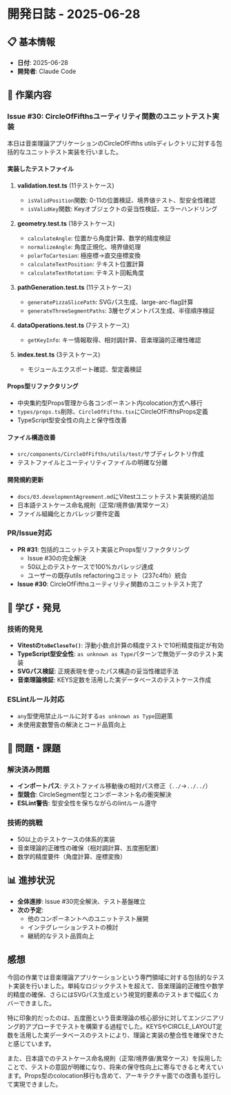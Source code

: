 # 開発日誌 - 2025-06-28

## 📋 基本情報

- **日付**: 2025-06-28
- **開発者**: Claude Code

## 🎯 作業内容

### Issue #30: CircleOfFifthsユーティリティ関数のユニットテスト実装

本日は音楽理論アプリケーションのCircleOfFifths utilsディレクトリに対する包括的なユニットテスト実装を行いました。

#### 実装したテストファイル

1. **validation.test.ts** (11テストケース)

   - `isValidPosition`関数: 0-11の位置検証、境界値テスト、型安全性確認
   - `isValidKey`関数: Keyオブジェクトの妥当性検証、エラーハンドリング

2. **geometry.test.ts** (18テストケース)

   - `calculateAngle`: 位置から角度計算、数学的精度検証
   - `normalizeAngle`: 角度正規化、境界値処理
   - `polarToCartesian`: 極座標→直交座標変換
   - `calculateTextPosition`: テキスト位置計算
   - `calculateTextRotation`: テキスト回転角度

3. **pathGeneration.test.ts** (11テストケース)

   - `generatePizzaSlicePath`: SVGパス生成、large-arc-flag計算
   - `generateThreeSegmentPaths`: 3層セグメントパス生成、半径順序検証

4. **dataOperations.test.ts** (7テストケース)

   - `getKeyInfo`: キー情報取得、相対調計算、音楽理論的正確性確認

5. **index.test.ts** (3テストケース)
   - モジュールエクスポート確認、型定義検証

#### Props型リファクタリング

- 中央集約型Props管理から各コンポーネント内colocation方式へ移行
- `types/props.ts`削除、`CircleOfFifths.tsx`にCircleOfFifthsProps定義
- TypeScript型安全性の向上と保守性改善

#### ファイル構造改善

- `src/components/CircleOfFifths/utils/test/`サブディレクトリ作成
- テストファイルとユーティリティファイルの明確な分離

#### 開発規約更新

- `docs/03.developmentAgreement.md`にVitestユニットテスト実装規約追加
- 日本語テストケース命名規則（正常/境界値/異常ケース）
- ファイル組織化とカバレッジ要件定義

### PR/Issue対応

- **PR #31**: 包括的ユニットテスト実装とProps型リファクタリング
  - Issue #30の完全解決
  - 50以上のテストケースで100%カバレッジ達成
  - ユーザーの既存utils refactoringコミット（237c4fb）統合
- **Issue #30**: CircleOfFifthsユーティリティ関数のユニットテスト完了

## 🔧 学び・発見

### 技術的発見

- **Vitestの`toBeCloseTo()`**: 浮動小数点計算の精度テストで10桁精度指定が有効
- **TypeScript型安全性**: `as unknown as Type`パターンで無効データのテスト実装
- **SVGパス検証**: 正規表現を使ったパス構造の妥当性確認手法
- **音楽理論検証**: KEYS定数を活用した実データベースのテストケース作成

### ESLintルール対応

- `any`型使用禁止ルールに対する`as unknown as Type`回避策
- 未使用変数警告の解決とコード品質向上

## 🚫 問題・課題

### 解決済み問題

- **インポートパス**: テストファイル移動後の相対パス修正（`../`→`../../`）
- **型競合**: CircleSegment型とコンポーネント名の衝突解決
- **ESLint警告**: 型安全性を保ちながらのlintルール遵守

### 技術的挑戦

- 50以上のテストケースの体系的実装
- 音楽理論的正確性の確保（相対調計算、五度圏配置）
- 数学的精度要件（角度計算、座標変換）

## 📊 進捗状況

- **全体進捗**: Issue #30完全解決、テスト基盤確立
- **次の予定**:
  - 他のコンポーネントへのユニットテスト展開
  - インテグレーションテストの検討
  - 継続的なテスト品質向上

## 感想

今回の作業では音楽理論アプリケーションという専門領域に対する包括的なテスト実装を行いました。単純なロジックテストを超えて、音楽理論的正確性や数学的精度の確保、さらにはSVGパス生成という視覚的要素のテストまで幅広くカバーできました。

特に印象的だったのは、五度圏という音楽理論の核心部分に対してエンジニアリング的アプローチでテストを構築する過程でした。KEYSやCIRCLE_LAYOUT定数を活用した実データベースのテストにより、理論と実装の整合性を確保できたと感じています。

また、日本語でのテストケース命名規則（正常/境界値/異常ケース）を採用したことで、テストの意図が明確になり、将来の保守性向上に寄与できると考えています。Props型のcolocation移行も含めて、アーキテクチャ面での改善も並行して実現できました。
